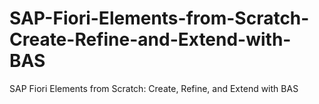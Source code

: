 # SAP-Fiori-Elements-from-Scratch-Create-Refine-and-Extend-with-BAS
SAP Fiori Elements from Scratch: Create, Refine, and Extend with BAS
